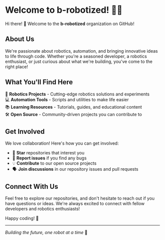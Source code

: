 # Welcome to b-robotized! 🤖✨

Hi there! 👋 Welcome to the **b-robotized** organization on GitHub!

## About Us

We're passionate about robotics, automation, and bringing innovative ideas to life through code. Whether you're a seasoned developer, a robotics enthusiast, or just curious about what we're building, you've come to the right place!

## What You'll Find Here

🔧 **Robotics Projects** - Cutting-edge robotics solutions and experiments  
💻 **Automation Tools** - Scripts and utilities to make life easier  
📚 **Learning Resources** - Tutorials, guides, and educational content  
🛠️ **Open Source** - Community-driven projects you can contribute to  

## Get Involved

We love collaboration! Here's how you can get involved:

- 🌟 **Star** repositories that interest you
- 🐛 **Report issues** if you find any bugs
- 💡 **Contribute** to our open source projects
- 🗣️ **Join discussions** in our repository issues and pull requests

## Connect With Us

Feel free to explore our repositories, and don't hesitate to reach out if you have questions or ideas. We're always excited to connect with fellow developers and robotics enthusiasts!

Happy coding! 🚀

---

*Building the future, one robot at a time* 🤖